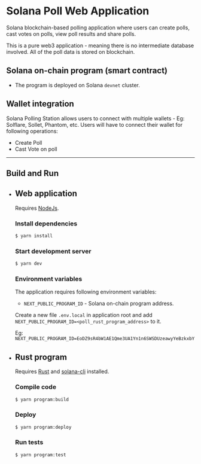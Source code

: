 # Solana Poll Web Application

Solana blockchain-based polling application where users can create polls, cast votes on polls, view poll results and share polls. 

This is a pure web3 application - meaning there is no intermediate database involved. All of the poll data is stored on blockchain.

## Solana on-chain program (smart contract)

- The program is deployed on Solana `devnet` cluster.

## Wallet integration

Solana Polling Station allows users to connect with multiple wallets - Eg: Solflare, Sollet, Phantom, etc. Users will have to connect their wallet for following operations:

- Create Poll
- Cast Vote on poll

---

## Build and Run

- ## Web application

    Requires [NodeJs](https://nodejs.org/en/).

    ### Install dependencies

    ```sh
    $ yarn install
    ```

    ### Start development server

    ```sh
    $ yarn dev
    ```

    ### Environment variables

    The application requires following environment variables:

    - `NEXT_PUBLIC_PROGRAM_ID` - Solana on-chain program address.

    Create a new file `.env.local` in application root and add `NEXT_PUBLIC_PROGRAM_ID=<poll_rust_program_address>` to it.

    Eg: `NEXT_PUBLIC_PROGRAM_ID=EoDZ9sR4bW1AE1Qme3UA1Yn1n6SWSDUzeawyYeBzkxbY`


- ## Rust program

    Requires [Rust](https://www.rust-lang.org/) and [solana-cli](https://docs.solana.com/cli/install-solana-cli-tools) installed.

    ### Compile code

    ```sh
    $ yarn program:build
    ```

    ### Deploy

    ```sh
    $ yarn program:deploy
    ```

    ### Run tests

    ```sh
    $ yarn program:test
    ```
